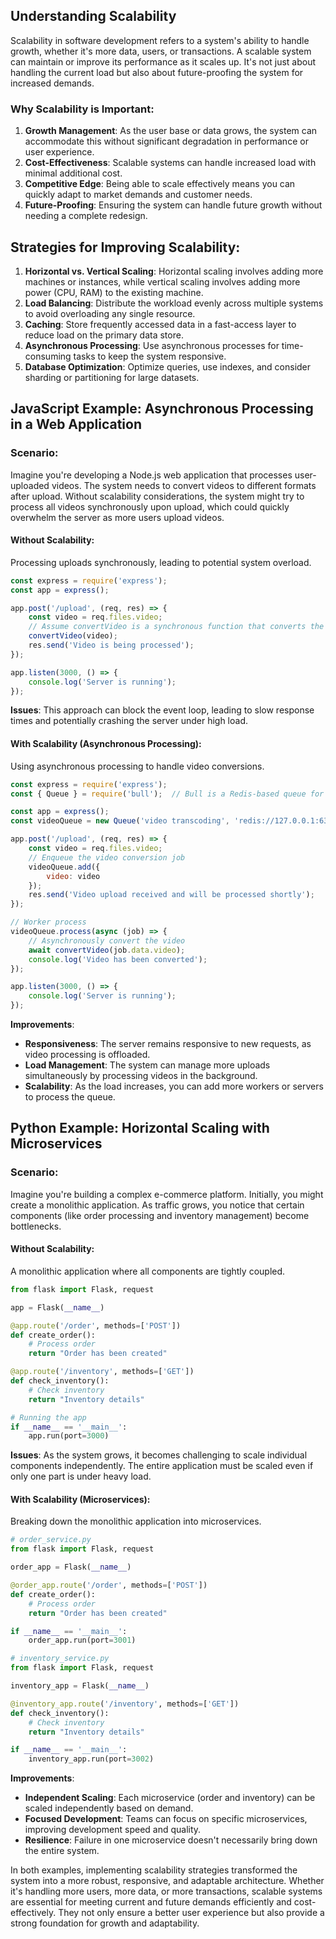 ## Understanding Scalability

Scalability in software development refers to a system's ability to handle growth, whether it's more data, users, or transactions. A scalable system can maintain or improve its performance as it scales up. It's not just about handling the current load but also about future-proofing the system for increased demands.

### Why Scalability is Important:

1. **Growth Management**: As the user base or data grows, the system can accommodate this without significant degradation in performance or user experience.
2. **Cost-Effectiveness**: Scalable systems can handle increased load with minimal additional cost.
3. **Competitive Edge**: Being able to scale effectively means you can quickly adapt to market demands and customer needs.
4. **Future-Proofing**: Ensuring the system can handle future growth without needing a complete redesign.

## Strategies for Improving Scalability:

1. **Horizontal vs. Vertical Scaling**: Horizontal scaling involves adding more machines or instances, while vertical scaling involves adding more power (CPU, RAM) to the existing machine.
2. **Load Balancing**: Distribute the workload evenly across multiple systems to avoid overloading any single resource.
3. **Caching**: Store frequently accessed data in a fast-access layer to reduce load on the primary data store.
4. **Asynchronous Processing**: Use asynchronous processes for time-consuming tasks to keep the system responsive.
5. **Database Optimization**: Optimize queries, use indexes, and consider sharding or partitioning for large datasets.

## JavaScript Example: Asynchronous Processing in a Web Application

### Scenario:

Imagine you're developing a Node.js web application that processes user-uploaded videos. The system needs to convert videos to different formats after upload. Without scalability considerations, the system might try to process all videos synchronously upon upload, which could quickly overwhelm the server as more users upload videos.

#### Without Scalability:

Processing uploads synchronously, leading to potential system overload.

```javascript
const express = require('express');
const app = express();

app.post('/upload', (req, res) => {
    const video = req.files.video;
    // Assume convertVideo is a synchronous function that converts the video
    convertVideo(video);
    res.send('Video is being processed');
});

app.listen(3000, () => {
    console.log('Server is running');
});
```

**Issues**: This approach can block the event loop, leading to slow response times and potentially crashing the server under high load.

#### With Scalability (Asynchronous Processing):

Using asynchronous processing to handle video conversions.

```javascript
const express = require('express');
const { Queue } = require('bull');  // Bull is a Redis-based queue for handling distributed jobs

const app = express();
const videoQueue = new Queue('video transcoding', 'redis://127.0.0.1:6379');

app.post('/upload', (req, res) => {
    const video = req.files.video;
    // Enqueue the video conversion job
    videoQueue.add({
        video: video
    });
    res.send('Video upload received and will be processed shortly');
});

// Worker process
videoQueue.process(async (job) => {
    // Asynchronously convert the video
    await convertVideo(job.data.video);
    console.log('Video has been converted');
});

app.listen(3000, () => {
    console.log('Server is running');
});
```

**Improvements**:
- **Responsiveness**: The server remains responsive to new requests, as video processing is offloaded.
- **Load Management**: The system can manage more uploads simultaneously by processing videos in the background.
- **Scalability**: As the load increases, you can add more workers or servers to process the queue.

## Python Example: Horizontal Scaling with Microservices

### Scenario:

Imagine you're building a complex e-commerce platform. Initially, you might create a monolithic application. As traffic grows, you notice that certain components (like order processing and inventory management) become bottlenecks.

#### Without Scalability:

A monolithic application where all components are tightly coupled.

```python
from flask import Flask, request

app = Flask(__name__)

@app.route('/order', methods=['POST'])
def create_order():
    # Process order
    return "Order has been created"

@app.route('/inventory', methods=['GET'])
def check_inventory():
    # Check inventory
    return "Inventory details"

# Running the app
if __name__ == '__main__':
    app.run(port=3000)
```

**Issues**: As the system grows, it becomes challenging to scale individual components independently. The entire application must be scaled even if only one part is under heavy load.

#### With Scalability (Microservices):

Breaking down the monolithic application into microservices.

```python
# order_service.py
from flask import Flask, request

order_app = Flask(__name__)

@order_app.route('/order', methods=['POST'])
def create_order():
    # Process order
    return "Order has been created"

if __name__ == '__main__':
    order_app.run(port=3001)

# inventory_service.py
from flask import Flask, request

inventory_app = Flask(__name__)

@inventory_app.route('/inventory', methods=['GET'])
def check_inventory():
    # Check inventory
    return "Inventory details"

if __name__ == '__main__':
    inventory_app.run(port=3002)
```

**Improvements**:
- **Independent Scaling**: Each microservice (order and inventory) can be scaled independently based on demand.
- **Focused Development**: Teams can focus on specific microservices, improving development speed and quality.
- **Resilience**: Failure in one microservice doesn't necessarily bring down the entire system.

In both examples, implementing scalability strategies transformed the system into a more robust, responsive, and adaptable architecture. Whether it's handling more users, more data, or more transactions, scalable systems are essential for meeting current and future demands efficiently and cost-effectively. They not only ensure a better user experience but also provide a strong foundation for growth and adaptability.